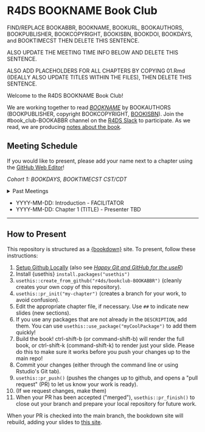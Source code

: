 # R4DS BOOKNAME Book Club

FIND/REPLACE BOOKABBR, BOOKNAME, BOOKURL, BOOKAUTHORS, BOOKPUBLISHER, BOOKCOPYRIGHT, BOOKISBN, BOOKDOI, BOOKDAYS, and BOOKTIMECST THEN DELETE THIS SENTENCE.

ALSO UPDATE THE MEETING TIME INFO BELOW AND DELETE THIS SENTENCE.

ALSO ADD PLACEHOLDERS FOR ALL CHAPTERS BY COPYING 01.Rmd (IDEALLY ALSO UPDATE TITLES WITHIN THE FILES), THEN DELETE THIS SENTENCE.

Welcome to the R4DS BOOKNAME Book Club!

We are working together to read [_BOOKNAME_](BOOKURL) by BOOKAUTHORS (BOOKPUBLISHER, copyright BOOKCOPYRIGHT, [BOOKISBN](BOOKDOI)).
Join the #book_club-BOOKABBR channel on the [R4DS Slack](https://r4ds.io/join) to participate.
As we read, we are producing [notes about the book](https://r4ds.io/BOOKABBR).

## Meeting Schedule

If you would like to present, please add your name next to a chapter using the [GitHub Web Editor](https://youtu.be/d41oc2OMAuI)!

*Cohort 1: BOOKDAYS, BOOKTIMECST CST/CDT*

<details>
  <summary> Past Meetings </summary>
  
(none yet)
</details>

- YYYY-MM-DD: Introduction - FACILITATOR
- YYYY-MM-DD: Chapter 1 (TITLE) - Presenter TBD


<hr>


## How to Present

This repository is structured as a [{bookdown}](https://CRAN.R-project.org/package=bookdown) site.
To present, follow these instructions:

1. [Setup Github Locally](https://www.youtube.com/watch?v=hNUNPkoledI) (also see [_Happy Git and GitHub for the useR_](https://happygitwithr.com/github-acct.html))
2. Install {usethis} `install.packages("usethis")`
3. `usethis::create_from_github("r4ds/bookclub-BOOKABBR")` (cleanly creates your own copy of this repository).
4. `usethis::pr_init("my-chapter")` (creates a branch for your work, to avoid confusion).
5. Edit the appropriate chapter file, if necessary. Use `##` to indicate new slides (new sections).
7. If you use any packages that are not already in the `DESCRIPTION`, add them. You can use `usethis::use_package("myCoolPackage")` to add them quickly!
8. Build the book! ctrl-shift-b (or command-shift-b) will render the full book, or ctrl-shift-k (command-shift-k) to render just your slide. Please do this to make sure it works before you push your changes up to the main repo!
9. Commit your changes (either through the command line or using Rstudio's Git tab).
10. `usethis::pr_push()` (pushes the changes up to github, and opens a "pull request" (PR) to let us know your work is ready).
11. (If we request changes, make them)
12. When your PR has been accepted ("merged"), `usethis::pr_finish()` to close out your branch and prepare your local repository for future work.

When your PR is checked into the main branch, the bookdown site will rebuild, adding your slides to [this site](https://r4ds.io/BOOKABBR).

